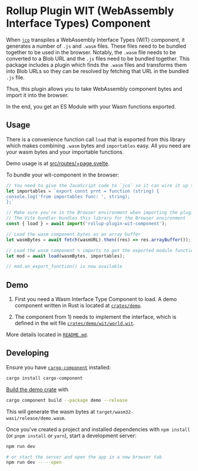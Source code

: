 # Rollup Plugin WIT (WebAssembly Interface Types) Component

When [`jco`](https://github.com/bytecodealliance/jco/) transpiles a WebAssembly Interface Types (WIT) component, it generates a number of `.js` and `.wasm` files. These files need to be bundled together to be used in the browser. Notably, the `.wasm` file needs to be converted to a Blob URL and the `.js` files need to be bundled together. This package includes a plugin which finds the `.wasm` files and transforms them into Blob URLs so they can be resolved by fetching that URL in the bundled `.js` file.

Thus, this plugin allows you to take WebAssembly component bytes and import it into the browser.

In the end, you get an ES Module with your Wasm functions exported.


## Usage

There is a convenience function call `load` that is exported from this library which makes combining `.wasm` bytes and `importables` easy. All you need are your wasm bytes and your importable functions.

Demo usage is at [src/routes/+page.svelte](src/routes/+page.svelte).

To bundle your wit-component in the browser:

```js
// You need to give the JavaScript code to `jco` so it can wire it up to the wasm component
let importables = `export const prnt = function (string) {
console.log('from importables func: ', string);
};`

// Make sure you're in the Browser environment when importing the plugin
// The Vite bundler bundles this library for the Browser environment
const { load } = await import('rollup-plugin-wit-component');

// Load the wasm component bytes as an array buffer
let wasmBytes = await fetch(wasmURL).then((res) => res.arrayBuffer());

// Load the wasm component + imports to get the exported module functions
let mod = await load(wasmBytes, importables);

// mod.an_export_function() is now available
```

## Demo

1. First you need a Wasm Interface Type Component to load. A demo component written in Rust is located at [`crates/demo`](crates/demo).

2. The component from 1) needs to implement the interface, which is defined in the wit file [`crates/demo/wit/world.wit`](crates/demo/wit/world.wit).

More details located in [`README.md`](crates/demo/README.md).

## Developing

Ensure you have [`cargo-component`](https://github.com/bytecodealliance/cargo-component) installed:

```bash
cargo install cargo-component
```

[Build the demo crate](crates/demo/README.md) with

```bash
cargo component build --package demo --release
```

This will generate the wasm bytes at `target/wasm32-wasi/release/demo.wasm`.

Once you've created a project and installed dependencies with `npm install` (or `pnpm install` or `yarn`), start a development server:

```bash
npm run dev

# or start the server and open the app in a new browser tab
npm run dev -- --open
```
